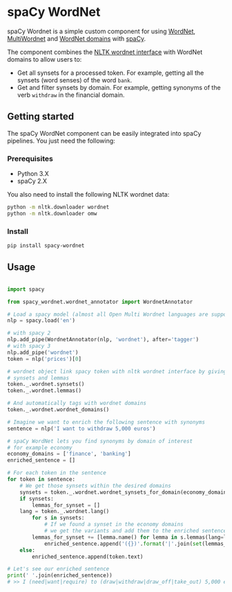 # spaCy WordNet

spaCy Wordnet is a simple custom component for using [WordNet](https://wordnet.princeton.edu/), [MultiWordnet](http://multiwordnet.fbk.eu/english/home.php) and [WordNet domains](http://wndomains.fbk.eu/) with [spaCy](http://spacy.io).

The component combines the [NLTK wordnet interface](http://www.nltk.org/howto/wordnet.html) with WordNet domains to allow users to:

* Get all synsets for a processed token. For example, getting all the synsets (word senses) of the word ``bank``.
* Get and filter synsets by domain. For example, getting synonyms of the verb ``withdraw`` in the financial domain.

 
## Getting started
The spaCy WordNet component can be easily integrated into spaCy pipelines. You just need the following:
### Prerequisites

* Python 3.X
* spaCy 2.X

You also need to install the following NLTK wordnet data:

````bash
python -m nltk.downloader wordnet
python -m nltk.downloader omw
````
### Install

````bash
pip install spacy-wordnet
````



## Usage

````python

import spacy

from spacy_wordnet.wordnet_annotator import WordnetAnnotator 

# Load a spacy model (almost all Open Multi Wordnet languages are supported)
nlp = spacy.load('en')

# with spacy 2
nlp.add_pipe(WordnetAnnotator(nlp, 'wordnet'), after='tagger')
# with spacy 3
nlp.add_pipe('wordnet')
token = nlp('prices')[0]

# wordnet object link spacy token with nltk wordnet interface by giving acces to
# synsets and lemmas 
token._.wordnet.synsets()
token._.wordnet.lemmas()

# And automatically tags with wordnet domains
token._.wordnet.wordnet_domains()

# Imagine we want to enrich the following sentence with synonyms
sentence = nlp('I want to withdraw 5,000 euros')

# spaCy WordNet lets you find synonyms by domain of interest
# for example economy
economy_domains = ['finance', 'banking']
enriched_sentence = []

# For each token in the sentence
for token in sentence:
    # We get those synsets within the desired domains
    synsets = token._.wordnet.wordnet_synsets_for_domain(economy_domains)
    if synsets:
        lemmas_for_synset = []
	lang = token._.wordnet.lang()
        for s in synsets:
            # If we found a synset in the economy domains
            # we get the variants and add them to the enriched sentence
	    lemmas_for_synset += [lemma.name() for lemma in s.lemmas(lang=lang)]
            enriched_sentence.append('({})'.format('|'.join(set(lemmas_for_synset))))
    else:
        enriched_sentence.append(token.text)

# Let's see our enriched sentence
print(' '.join(enriched_sentence))
# >> I (need|want|require) to (draw|withdraw|draw_off|take_out) 5,000 euros
    
````


